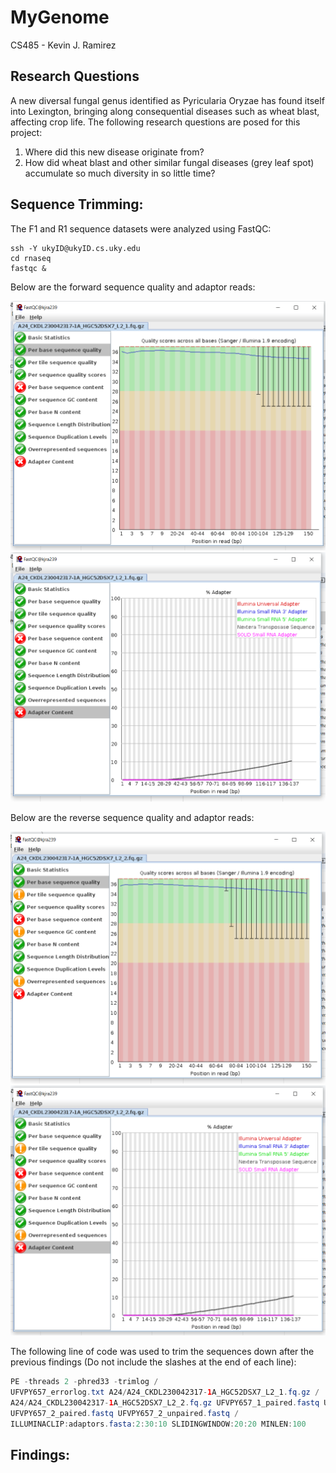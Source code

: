 # MyGenome
CS485 - Kevin J. Ramirez

## Research Questions

A new diversal fungal genus identified as Pyricularia Oryzae has found itself into Lexington, bringing along consequential diseases such as wheat blast, affecting crop life. The following research questions are posed for this project:

1. Where did this new disease originate from?
2. How did wheat blast and other similar fungal diseases (grey leaf spot) accumulate so much diversity in so little time?

## Sequence Trimming:

The F1 and R1 sequence datasets were analyzed using FastQC:

```$env:DISPLAY = 'localhost:0'
ssh -Y ukyID@ukyID.cs.uky.edu
cd rnaseq
fastqc &
```

Below are the forward sequence quality and adaptor reads:

![ForwardReadQuality.PNG](/data/ForwardReadQuality.PNG)
![ForwardReadAdaptor.PNG](/data/ForwardReadAdaptor.PNG)

Below are the reverse sequence quality and adaptor reads:

![ReverseReadQuality.PNG](/data/ReverseReadQuality.PNG)
![ReverseReadAdaptor.PNG](/data/ReverseReadAdaptor.PNG)

The following line of code was used to trim the sequences down after the previous findings (Do not include the slashes at the end of each line):

``` java -jar ~/sequences/trimmomatic-0.38.jar /
PE -threads 2 -phred33 -trimlog /
UFVPY657_errorlog.txt A24/A24_CKDL230042317-1A_HGC52DSX7_L2_1.fq.gz /
A24/A24_CKDL230042317-1A_HGC52DSX7_L2_2.fq.gz UFVPY657_1_paired.fastq UFVPY657_1_unpaired.fastq /
UFVPY657_2_paired.fastq UFVPY657_2_unpaired.fastq /
ILLUMINACLIP:adaptors.fasta:2:30:10 SLIDINGWINDOW:20:20 MINLEN:100
```

## Findings:

## 
